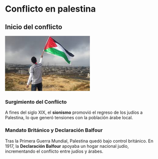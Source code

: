# Conflicto en palestina

## Inicio del conflicto

![Palestina](../img/palestina.jpeg)

### Surgimiento del Conflicto
A fines del siglo XIX, el **sionismo** promovió el regreso de los judíos a Palestina, lo que generó tensiones con la población árabe local.

### Mandato Británico y Declaración Balfour
Tras la Primera Guerra Mundial, Palestina quedó bajo control británico. En 1917, la **Declaración Balfour** apoyaba un hogar nacional judío, incrementando el conflicto entre judíos y árabes.